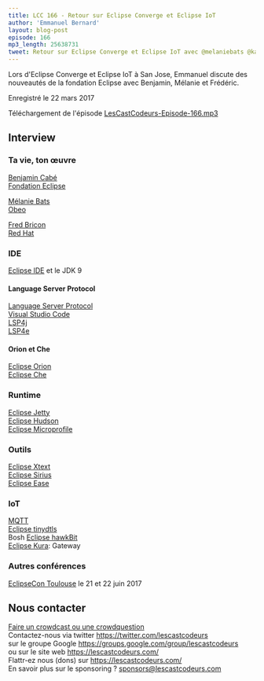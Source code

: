 ```yaml
---
title: LCC 166 - Retour sur Eclipse Converge et Eclipse IoT
author: 'Emmanuel Bernard'
layout: blog-post
episode: 166
mp3_length: 25638731
tweet: Retour sur Eclipse Converge et Eclipse IoT avec @melaniebats @kartben et @fbricon
---
```

Lors d'Eclipse Converge et Eclipse IoT à San Jose, Emmanuel discute des nouveautés de la fondation Eclipse avec Benjamin, Mélanie et Frédéric.

Enregistré le 22 mars 2017

Téléchargement de l'épisode [LesCastCodeurs-Episode-166.mp3](http://traffic.libsyn.com/lescastcodeurs/LesCastCodeurs-Episode-166.mp3)

##  Interview

### Ta vie, ton œuvre

[Benjamin Cabé](https://twitter.com/kartben)  
[Fondation Eclipse](https://eclipse.org)

[Mélanie Bats](https://twitter.com/melaniebats)  
[Obeo](https://www.obeo.fr)  

[Fred Bricon](https://twitter.com/fbricon)  
[Red Hat](http://www.redhat.com)  

### IDE

[Eclipse IDE](https://www.eclipse.org/ide/) et le JDK 9

####  Language Server Protocol

[Language Server Protocol](https://github.com/Microsoft/language-server-protocol)  
[Visual Studio Code](https://code.visualstudio.com)  
[LSP4j](https://projects.eclipse.org/projects/technology.lsp4j)  
[LSP4e](https://projects.eclipse.org/projects/technology.lsp4e)  

#### Orion et Che

[Eclipse Orion](https://projects.eclipse.org/projects/ecd.orion)  
[Eclipse Che](https://eclipse.org/che/)  

### Runtime

[Eclipse Jetty](http://www.eclipse.org/jetty/)  
[Eclipse Hudson](http://www.eclipse.org/hudson/)  
[Eclipse Microprofile](https://projects.eclipse.org/projects/technology.microprofile)  

### Outils

[Eclipse Xtext](http://www.eclipse.org/Xtext/)  
[Eclipse Sirius](http://www.eclipse.org/sirius/)  
[Eclipse Ease](http://www.eclipse.org/ease/)  


### IoT

[MQTT](http://mqtt.org)  
[Eclipse tinydtls](https://projects.eclipse.org/proposals/tinydtls)  
Bosh [Eclipse hawkBit](http://projects.eclipse.org/projects/iot.hawkbit)  
[Eclipse Kura](https://www.eclipse.org/kura/): Gateway  

### Autres conférences

[EclipseCon Toulouse](https://www.eclipsecon.org/france2017/) le 21 et 22 juin 2017  

## Nous contacter

[Faire un crowdcast ou une crowdquestion](https://lescastcodeurs.com/crowdcasting/)  
Contactez-nous via twitter <https://twitter.com/lescastcodeurs>  
sur le groupe Google <https://groups.google.com/group/lescastcodeurs>  
ou sur le site web <https://lescastcodeurs.com/>  
Flattr-ez nous (dons) sur <https://lescastcodeurs.com/>  
En savoir plus sur le sponsoring ? [sponsors@lescastcodeurs.com](mailto:sponsors@lescastcodeurs.com)  
